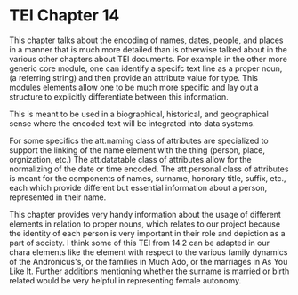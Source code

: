 # TEI Chapter 14

This chapter talks about the encoding of names, dates, people, and places in a manner that is 
much more detailed than is otherwise talked about in the various other chapters about TEI documents. For example in the other
more generic core module, one can identify a specifc text line as a proper noun, (a referring string) and then provide an 
attribute value for type. This modules elements allow one to be much more specific and lay out a structure to explicitly
differentiate between this information. 

This is meant to be used in a biographical, historical, and geographical sense where the encoded text will be integrated into data systems.

For some specifics the att.naming class of attributes are specialized to support the linking of the name element with the thing (person, place, orgnization, etc.)
The att.datatable class of attributes allow for the normalizing of the date or time encoded.
The att.personal class of attributes is meant for the components of names, surname, honorary title, suffix, etc., each which provide
different but essential information about a person, represented in their name.

This chapter provides very handy information about the usage of different elements in relation to proper nouns, which relates to our project
because the identity of each person is very important in their role and depiction as a part of society. I think some of this TEI from 14.2 can be adapted in 
our chara elements like the element <surname> with respect to the various family dynamics of the Andronicus's, or the families in Much Ado, or the marriages in As You Like It.
Further additions mentioning whether the surname is married or birth related would be very helpful in representing female autonomy.